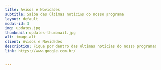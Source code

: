 ```yaml
---
title: Avisos e Novidades
subtitle: Saiba das últimas notícias do nosso programa
layout: default
modal-id: 3
img: updates.jpg
thumbnail: updates-thumbnail.jpg
alt: image-alt
client: Avisos e Novidades
description: Fique por dentro das últimas notícias do nosso programa!
link: https://www.google.com.br/


---
```

